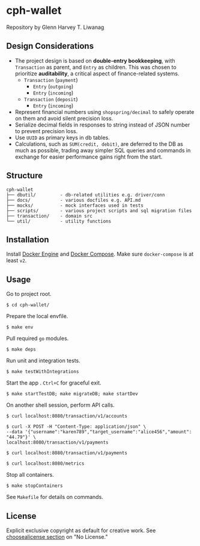 # cph-wallet
Repository by Glenn Harvey T. Liwanag

## Design Considerations
* The project design is based on **double-entry bookkeeping**, with `Transaction` as parent, and `Entry` as children. This was chosen to prioritize **auditability**, a critical aspect of finance-related systems.
  * `Transaction` (`payment`)
    * `Entry` (`outgoing`)
    * `Entry` (`incoming`)
  * `Transaction` (`deposit`)
    * `Entry` (`incoming`)
* Represent financial numbers using `shopspring/decimal` to safely operate on them and avoid silent precision loss.
* Serialize decimal fields in responses to string instead of JSON number to prevent precision loss.
* Use `UUID` as primary keys in db tables.
* Calculations, such as `SUM(credit, debit)`, are deferred to the DB as much as possible, trading away simpler SQL queries and commands in exchange for easier performance gains right from the start.

## Structure
```
cph-wallet
├── dbutil/         - db-related utilities e.g. driver/conn
├── docs/           - various docfiles e.g. API.md
├── mocks/          - mock interfaces used in tests
├── scripts/        - various project scripts and sql migration files
├── transaction/    - domain src
└── util/           - utility functions
```

## Installation
Install [Docker Engine](https://docs.docker.com/get-docker/) and [Docker Compose](https://docs.docker.com/compose/install/). Make sure `docker-compose` is at least `v2`.

## Usage
Go to project root.
```
$ cd cph-wallet/
```

Prepare the local envfile.
```
$ make env
```

Pull required `go` modules.
```
$ make deps
```

Run unit and integration tests.
```
$ make testWithIntegrations
```

Start the app . `Ctrl+C` for graceful exit.
```
$ make startTestDB; make migrateDB; make startDev
```

On another shell session, perform API calls.
```
$ curl localhost:8080/transaction/v1/accounts

$ curl -X POST -H "Content-Type: application/json" \
--data '{"username":"karen789","target_username":"alice456","amount": "44.79"}' \
localhost:8080/transaction/v1/payments

$ curl localhost:8080/transaction/v1/payments

$ curl localhost:8080/metrics
```

Stop all containers.
```
$ make stopContainers
```

See `Makefile` for details on commands.

## License
Explicit exclusive copyright as default for creative work. See [choosealicense section](https://choosealicense.com/no-permission/) on "No License."
